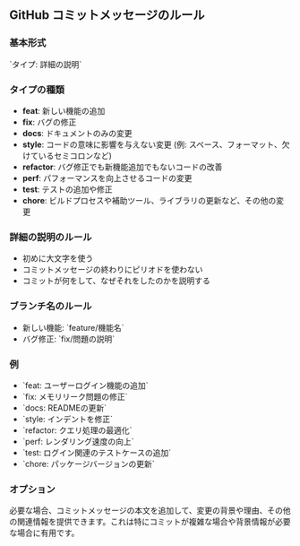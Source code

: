 ## GitHub コミットメッセージのルール

### 基本形式

\`タイプ: 詳細の説明\`

### タイプの種類

- **feat**: 新しい機能の追加
- **fix**: バグの修正
- **docs**: ドキュメントのみの変更
- **style**: コードの意味に影響を与えない変更 (例: スペース、フォーマット、欠けているセミコロンなど)
- **refactor**: バグ修正でも新機能追加でもないコードの改善
- **perf**: パフォーマンスを向上させるコードの変更
- **test**: テストの追加や修正
- **chore**: ビルドプロセスや補助ツール、ライブラリの更新など、その他の変更

### 詳細の説明のルール

- 初めに大文字を使う
- コミットメッセージの終わりにピリオドを使わない
- コミットが何をして、なぜそれをしたのかを説明する

### ブランチ名のルール

- 新しい機能: \`feature/機能名\`
- バグ修正: \`fix/問題の説明\`

### 例

- \`feat: ユーザーログイン機能の追加\`
- \`fix: メモリリーク問題の修正\`
- \`docs: READMEの更新\`
- \`style: インデントを修正\`
- \`refactor: クエリ処理の最適化\`
- \`perf: レンダリング速度の向上\`
- \`test: ログイン関連のテストケースの追加\`
- \`chore: パッケージバージョンの更新\`

### オプション

必要な場合、コミットメッセージの本文を追加して、変更の背景や理由、その他の関連情報を提供できます。これは特にコミットが複雑な場合や背景情報が必要な場合に有用です。
